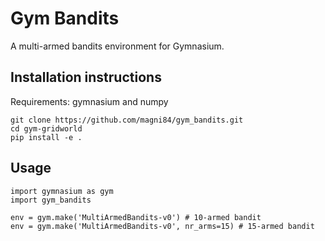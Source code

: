 # Gym Bandits

A multi-armed bandits environment for Gymnasium.

## Installation instructions

Requirements: gymnasium and numpy

```
git clone https://github.com/magni84/gym_bandits.git
cd gym-gridworld
pip install -e .
```

## Usage
```
import gymnasium as gym
import gym_bandits

env = gym.make('MultiArmedBandits-v0') # 10-armed bandit
env = gym.make('MultiArmedBandits-v0', nr_arms=15) # 15-armed bandit
```


